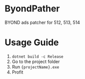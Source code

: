 # ByondPather
BYOND ads patcher for 512, 513, 514

# Usage Guide
1. `dotnet build -c Release`
2. Go to the project folder
3. Run `{projectName}.exe`
4. Profit
